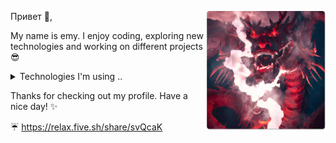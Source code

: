 <p>
  <img width="190" align='right' src="./assets/image_dragon.webp">
</p>

Привет 👋,

My name is emy. I enjoy coding, exploring new technologies and working on different projects :sunglasses:

<details>
  <summary>Technologies I'm using ..</summary>
  </br>
  
* <a href="https://github.com/nodejs/node">Node (JS + TS)</a>
* <a href="https://github.com/facebook/react">React</a>
* <a href="https://github.com/php/php-src">PHP</a>
* <a href="https://www.python.org/">Python</a>
* <a href="https://en.wikipedia.org/wiki/C_Sharp_(programming_language)">C#</a>
* <a href="https://www.mysql.com/">MySQL</a>
* <a href="https://github.com/nginx/nginx">NGINX</a>
* <a href="https://github.com/sass/sass">Sass</a>
* <a href="https://en.wikipedia.org/wiki/Bash_(Unix_shell)">Bash</a>

</details>

Thanks for checking out my profile. Have a nice day! :sparkles:

:umbrella: <a href="https://relax.five.sh/share/svQcaK" target="_blank">https://relax.five.sh/share/svQcaK</a>
